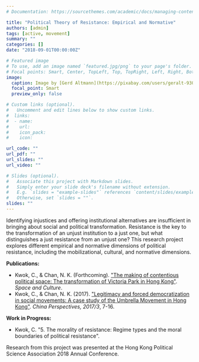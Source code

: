 ```yaml
---
# Documentation: https://sourcethemes.com/academic/docs/managing-content/

title: "Political Theory of Resistance: Empirical and Normative"
authors: [admin]
tags: [active, movement]
summary: ""
categories: []
date: "2018-09-01T00:00:00Z"

# Featured image
# To use, add an image named `featured.jpg/png` to your page's folder.
# Focal points: Smart, Center, TopLeft, Top, TopRight, Left, Right, BottomLeft, Bottom, BottomRight.
image: 
  caption: Image by [Gerd Altmann](https://pixabay.com/users/geralt-9301/?utm_source=link-attribution&utm_medium=referral&utm_campaign=image&utm_content=1917737) on [Pixabay](https://pixabay.com/)
  focal_point: Smart
  preview_only: false

# Custom links (optional).
#   Uncomment and edit lines below to show custom links.
#  links:
#  - name: 
#    url: 
#    icon_pack: 
#    icon: 

url_code: ""
url_pdf: ""
url_slides: ""
url_video: ""

# Slides (optional).
#   Associate this project with Markdown slides.
#   Simply enter your slide deck's filename without extension.
#   E.g. `slides = "example-slides"` references `content/slides/example-slides.md`.
#   Otherwise, set `slides = ""`.
slides: ""
---
```


Identifying injustices and offering institutional alternatives are insufficient in bringing about social and political transformation. Resistance is the key to the transformation of an unjust institution to a just one, but what distinguishes a just resistance from an unjust one? This research project explores different empirical and normative dimensions of political resistance, including the mobilizational, cultural, and normative dimensions. 

**Publications:**
* Kwok, C., & Chan, N. K. (Forthcoming). ["The making of contentious political space: The transformation of Victoria Park in Hong Kong"](https://doi.org/10.1177/1206331220912160). *Space and Culture*. 
* Kwok, C., & Chan, N. K. (2017). ["Legitimacy and forced democratization in social movements: A case study of the Umbrella Movement in Hong Kong"](https://doi.org/10.4000/chinaperspectives.7375). *China Perspectives, 2017/3*, 7-16.

**Work in Progress:** 
* Kwok, C. "5.	The morality of resistance: Regime types and the moral boundaries of political resistance".



Research from this project was presented at the Hong Kong Political Science Association 2018 Annual Conference.
